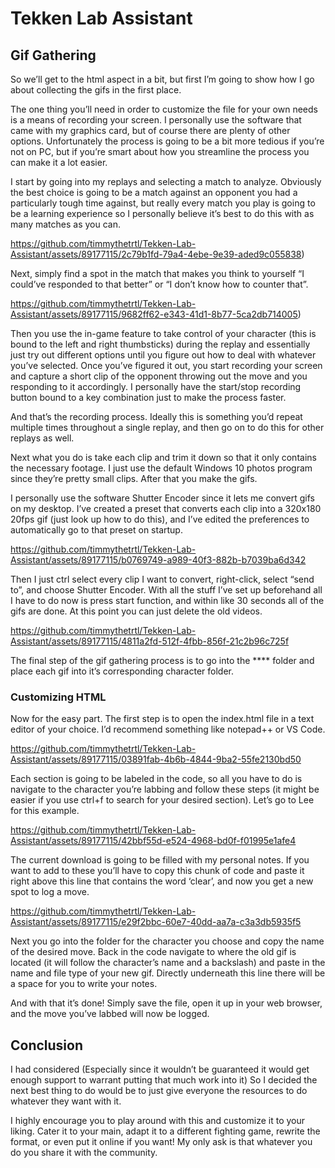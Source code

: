 # Tekken Lab Assistant

## Gif Gathering

So we’ll get to the html aspect in a bit, but first I’m going to show how I go about collecting the gifs in the first place.

The one thing you’ll need in order to customize the file for your own needs is a means of recording your screen. I personally use the software that came with my graphics card, but of course there are plenty of other options. Unfortunately the process is going to be a bit more tedious if you’re not on PC, but if you’re smart about how you streamline the process you can make it a lot easier.

I start by going into my replays and selecting a match to analyze. Obviously the best choice is going to be a match against an opponent you had a particularly tough time against, but really every match you play is going to be a learning experience so I personally believe it’s best to do this with as many matches as you can.

https://github.com/timmythetrtl/Tekken-Lab-Assistant/assets/89177115/2c79b1fd-79a4-4ebe-9e39-aded9c055838)

Next, simply find a spot in the match that makes you think to yourself “I could’ve responded to that better” or “I don’t know how to counter that”. 

https://github.com/timmythetrtl/Tekken-Lab-Assistant/assets/89177115/9682ff62-e343-41d1-8b77-5ca2db714005)

Then you use the in-game feature to take control of your character (this is bound to the left and right thumbsticks) during the replay and essentially just try out different options until you figure out how to deal with whatever you’ve selected. Once you’ve figured it out, you start recording your screen and capture a short clip of the opponent throwing out the move and you responding to it accordingly. I personally have the start/stop recording button bound to a key combination just to make the process faster.

And that’s the recording process. Ideally this is something you’d repeat multiple times throughout a single replay, and then go on to do this for other replays as well.

Next what you do is take each clip and trim it down so that it only contains the necessary footage. I just use the default Windows 10 photos program since they’re pretty small clips. After that you make the gifs.

I personally use the software Shutter Encoder since it lets me convert gifs on my desktop. I’ve created a preset that converts each clip into a 320x180 20fps gif (just look up how to do this), and I’ve edited the preferences to automatically go to that preset on startup. 

https://github.com/timmythetrtl/Tekken-Lab-Assistant/assets/89177115/b0769749-a989-40f3-882b-b7039ba6d342



Then I just ctrl select every clip I want to convert, right-click, select “send to”, and choose Shutter Encoder. With all the stuff I’ve set up beforehand all I have to do now is press start function, and within like 30 seconds all of the gifs are done. At this point you can just delete the old videos.

https://github.com/timmythetrtl/Tekken-Lab-Assistant/assets/89177115/4811a2fd-512f-4fbb-856f-21c2b96c725f

The final step of the gif gathering process is to go into the **** folder and place each gif into it’s corresponding character folder.

### Customizing HTML
Now for the easy part. The first step is to open the index.html file in a text editor of your choice. I’d recommend something like notepad++ or VS Code. 

https://github.com/timmythetrtl/Tekken-Lab-Assistant/assets/89177115/03891fab-4b6b-4844-9ba2-55fe2130bd50

Each section is going to be labeled in the code, so all you have to do is navigate to the character you’re labbing and follow these steps (it might be easier if you use ctrl+f to search for your desired section). Let’s go to Lee for this example.

https://github.com/timmythetrtl/Tekken-Lab-Assistant/assets/89177115/42bbf55d-e524-4968-bd0f-f01995e1afe4

The current download is going to be filled with my personal notes. If you want to add to these you’ll have to copy this chunk of code and paste it right above this line that contains the word ‘clear’, and now you get a new spot to log a move. 

https://github.com/timmythetrtl/Tekken-Lab-Assistant/assets/89177115/e29f2bbc-60e7-40dd-aa7a-c3a3db5935f5

Next you go into the folder for the character you choose and copy the name of the desired move. Back in the code navigate to where the old gif is located (it will follow the character’s name and a backslash) and paste in the name and file type of your new gif. Directly underneath this line there will be a space for you to write your notes.

And with that it’s done! Simply save the file, open it up in your web browser, and the move you’ve labbed will now be logged.

## Conclusion

I had considered (Especially since it wouldn’t be guaranteed it would get enough support to warrant putting that much work into it)
So I decided the next best thing to do would be to just give everyone the resources to do whatever they want with it.

I highly encourage you to play around with this and customize it to your liking. Cater it to your main, adapt it to a different fighting game, rewrite the format, or even put it online if you want! My only ask is that whatever you do you share it with the community.

